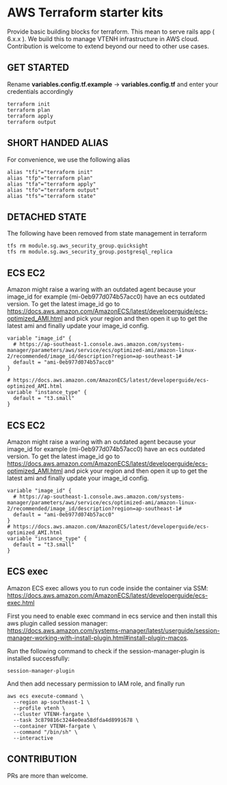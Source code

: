 # AWS Terraform starter kits
Provide basic building blocks for terraform. This mean to serve rails app ( 6.x.x ).
We build this to manage VTENH infrastructure in AWS cloud. Contribution is welcome to extend beyond our need to other use cases.

## GET STARTED

Rename **variables.config.tf.example**  -> **variables.config.tf** and enter your credentials accordingly

```
terraform init
terraform plan
terraform apply
terraform output
```

## SHORT HANDED ALIAS
For convenience, we use the following alias

```
alias "tfi"="terraform init"
alias "tfp"="terraform plan"
alias "tfa"="terraform apply"
alias "tfo"="terraform output"
alias "tfs"="terraform state"
```

## DETACHED STATE
The following have been removed from state management in terraform

```
tfs rm module.sg.aws_security_group.quicksight
tfs rm module.sg.aws_security_group.postgresql_replica
```

## ECS EC2
Amazon might raise a waring with an outdated agent because your image_id for example (mi-0eb977d074b57acc0) have an ecs outdated version. To get the latest image_id
go to https://docs.aws.amazon.com/AmazonECS/latest/developerguide/ecs-optimized_AMI.html and pick your region and then open it up to get the latest ami and finally
update your image_id config.

```
variable "image_id" {
  # https://ap-southeast-1.console.aws.amazon.com/systems-manager/parameters/aws/service/ecs/optimized-ami/amazon-linux-2/recommended/image_id/description?region=ap-southeast-1#
  default = "ami-0eb977d074b57acc0"
}

# https://docs.aws.amazon.com/AmazonECS/latest/developerguide/ecs-optimized_AMI.html
variable "instance_type" {
  default = "t3.small"
}
```

## ECS EC2
Amazon might raise a waring with an outdated agent because your image_id for example (mi-0eb977d074b57acc0) have an ecs outdated version. To get the latest image_id
go to https://docs.aws.amazon.com/AmazonECS/latest/developerguide/ecs-optimized_AMI.html and pick your region and then open it up to get the latest ami and finally
update your image_id config.

```
variable "image_id" {
  # https://ap-southeast-1.console.aws.amazon.com/systems-manager/parameters/aws/service/ecs/optimized-ami/amazon-linux-2/recommended/image_id/description?region=ap-southeast-1#
  default = "ami-0eb977d074b57acc0"
}
# https://docs.aws.amazon.com/AmazonECS/latest/developerguide/ecs-optimized_AMI.html
variable "instance_type" {
  default = "t3.small"
}
```

## ECS exec
Amazon ECS exec allows you to run code inside the container via SSM:  https://docs.aws.amazon.com/AmazonECS/latest/developerguide/ecs-exec.html

First you need to enable exec command in ecs service and then install this aws plugin called session manager:  https://docs.aws.amazon.com/systems-manager/latest/userguide/session-manager-working-with-install-plugin.html#install-plugin-macos.


Run the following command to check if the session-manager-plugin is installed successfully:

```
session-manager-plugin
```
And then add necessary permission to IAM role, and finally run

```
aws ecs execute-command \
  --region ap-southeast-1 \
  --profile vtenh \
  --cluster VTENH-fargate \
  --task 3c879816c3244e0ea58dfda4d8991678 \
  --container VTENH-fargate \
  --command "/bin/sh" \
  --interactive
```

## CONTRIBUTION
PRs are more than welcome.

